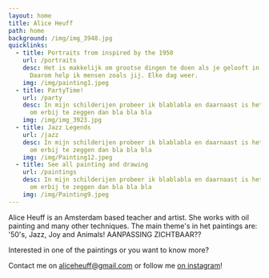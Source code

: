 ```yaml
---
layout: home
title: Alice Heuff
path: home
background: /img/img_3948.jpg
quicklinks:
  - title: Portraits from inspired by the 1950
    url: /portraits
    desc: Het is makkelijk om grootse dingen te doen als je gelooft in wat je doet.
      Daarom help ik mensen zoals jij. Elke dag weer.
    img: /img/painting1.jpeg
  - title: PartyTime!
    url: /party
    desc: In mijn schilderijen probeer ik blablabla en daarnaast is het belangrijk
      om erbij te zeggen dan bla bla bla
    img: /img/img_3923.jpg
  - title: Jazz Legends
    url: /jazz
    desc: In mijn schilderijen probeer ik blablabla en daarnaast is het belangrijk
      om erbij te zeggen dan bla bla bla
    img: /img/Painting12.jpeg
  - title: See all painting and drawing
    url: /paintings
    desc: In mijn schilderijen probeer ik blablabla en daarnaast is het belangrijk
      om erbij te zeggen dan bla bla bla
    img: /img/Painting9.jpeg
---
```

Alice Heuff is an Amsterdam based teacher and artist. She works with oil painting and many other techniques. The main theme's in het paintings are: '50's, Jazz, Joy and Animals! AANPASSING ZICHTBAAR??

Interested in one of the paintings or you want to know more?

Contact me on aliceheuff@gmail.com or follow me [on instagram](https://www.instagram.com/alice_heuff/)!
